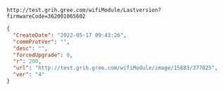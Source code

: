 `http://test.grih.gree.com/wifiModule/Lastversion?firmwareCode=362001065602`

```json
{
  "CreateDate": "2022-05-17 09:43:26",
  "commProtVer": "",
  "desc": "",
  "forcedUpgrade": 0,
  "r": 200,
  "url": "http://test.grih.gree.com/wifiModule/image/15883/377025",
  "ver": "4"
}
```